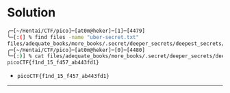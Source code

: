 # Solution

```bash
╭─[~/Hentai/CTF/pico]─[at0m@heker]─[1]─[4479]
╰─[:(] % find files -name "uber-secret.txt" 
files/adequate_books/more_books/.secret/deeper_secrets/deepest_secrets/uber-secret.txt
╭─[~/Hentai/CTF/pico]─[at0m@heker]─[0]─[4480]
╰─[:)] % cat files/adequate_books/more_books/.secret/deeper_secrets/deepest_secrets/uber-secret.txt        
picoCTF{f1nd_15_f457_ab443fd1}
```

- `picoCTF{f1nd_15_f457_ab443fd1}`

---
